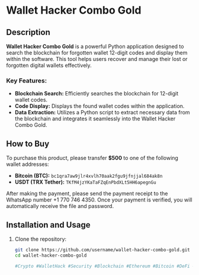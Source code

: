 # Wallet Hacker Combo Gold

## Description
**Wallet Hacker Combo Gold** is a powerful Python application designed to search the blockchain for forgotten wallet 12-digit codes and display them within the software. This tool helps users recover and manage their lost or forgotten digital wallets effectively.

### Key Features:
- **Blockchain Search:** Efficiently searches the blockchain for 12-digit wallet codes.
- **Code Display:** Displays the found wallet codes within the application.
- **Data Extraction:** Utilizes a Python script to extract necessary data from the blockchain and integrates it seamlessly into the Wallet Hacker Combo Gold.

## How to Buy
To purchase this product, please transfer **$500** to one of the following wallet addresses:

- **Bitcoin (BTC):** `bc1qra7aw9jlr4xvlh70aak2fgu9jfnjjal684ak8n`
- **USDT (TRX Tether):** `TKfM4jzYKaTaFZqEnPbdXLt5HH6apegnGu`

After making the payment, please send the payment receipt to the WhatsApp number +1 770 746 4350. Once your payment is verified, you will automatically receive the file and password.

## Installation and Usage
1. Clone the repository:
   ```bash
   git clone https://github.com/username/wallet-hacker-combo-gold.git
   cd wallet-hacker-combo-gold

   #Crypto #WalletHack #Security #Blockchain #Ethereum #Bitcoin #DeFi #CryptoSecurity #Hacking #DigitalWallet

